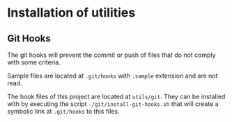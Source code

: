 # Installation of utilities

## Git Hooks

The git hooks will prevent the commit or push of files that do not comply
with some criteria.

Sample files are located at `.git/hooks` with `.sample` extension and are not
read.

The hook files of this project are located at `utils/git`. They
can be installed with by executing the script `./git/install-git-hooks.sh`
that will create a symbolic link at `.git/hooks` to this files.
